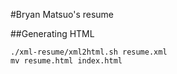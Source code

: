 #Bryan Matsuo's resume

##Generating HTML

    ./xml-resume/xml2html.sh resume.xml
    mv resume.html index.html
